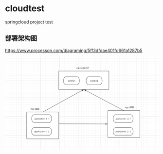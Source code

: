# cloudtest 
springcloud project test

## 部署架构图
https://www.processon.com/diagraming/5ff3dfdae401fd661a1287b5

![img.png](img.png)
